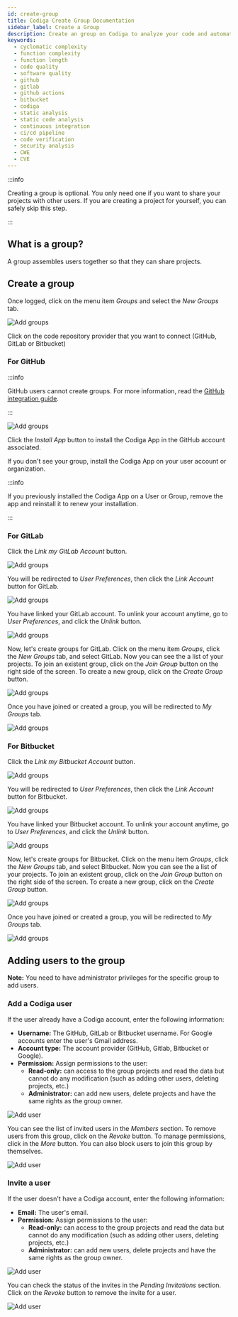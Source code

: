 ```yaml
---
id: create-group
title: Codiga Create Group Documentation
sidebar_label: Create a Group
description: Create an group on Codiga to analyze your code and automated your Code Reviews on GitHub, GitLab and Bitbucket. Support for 12+ languages, start for free today.
keywords:
  - cyclomatic complexity
  - function complexity
  - function length
  - code quality
  - software quality
  - github
  - gitlab
  - github actions
  - bitbucket
  - codiga
  - static analysis
  - static code analysis
  - continuous integration
  - ci/cd pipeline
  - code verification
  - security analysis
  - CWE
  - CVE
---
```


:::info

Creating a group is optional. You only need one if you want to share
your projects with other users. If you are creating a project for yourself,
you can safely skip this step.

:::

## What is a group?

A group assembles users together so that they can share projects.

## Create a group

Once logged, click on the menu item _Groups_ and select the _New Groups_ tab.

![Add groups](/img/create-group-01.png)

Click on the code repository provider that you want to connect (GitHub, GitLab or Bitbucket)


### For GitHub

:::info

GitHub users cannot create groups. For more information, read the [GitHub integration guide](integration-github.md).

:::

![Add groups](/img/create-group-02.png)

Click the _Install App_ button to install the Codiga App in the GitHub account associated.


If you don't see your group, install the Codiga App on your user account or organization.

:::info

If you previously installed the Codiga App on a User or Group, remove the app and reinstall it to renew your installation.

:::


### For GitLab

Click the _Link my GitLab Account_ button.

![Add groups](/img/create-group-03.png)

You will be redirected to _User Preferences_, then click the _Link Account_ button for GitLab.

![Add groups](/img/create-group-04.png)

You have linked your GitLab account. To unlink your account anytime, go to _User Preferences_, and click the _Unlink_ button.

![Add groups](/img/create-group-05.png)

 Now, let's create groups for GitLab. Click on the menu item _Groups_, click the _New Groups_ tab, and select GitLab. Now you can see the a list of your projects. To join an existent group, click on the _Join Group_ button on the right side of the screen. To create a new group, click on the _Create Group_ button.

![Add groups](/img/create-group-06.png)

Once you have joined or created a group, you will be redirected to _My Groups_ tab.

![Add groups](/img/create-group-07.png)


### For Bitbucket

Click the _Link my Bitbucket Account_ button.

![Add groups](/img/create-group-08.png)

You will be redirected to _User Preferences_, then click the _Link Account_ button for Bitbucket.

![Add groups](/img/create-group-04.png)

You have linked your Bitbucket account. To unlink your account anytime, go to _User Preferences_, and click the _Unlink_ button.

![Add groups](/img/create-group-09.png)

 Now, let's create groups for Bitbucket. Click on the menu item _Groups_, click the _New Groups_ tab, and select Bitbucket. Now you can see the a list of your projects. To join an existent group, click on the _Join Group_ button on the right side of the screen. To create a new group, click on the _Create Group_ button.

![Add groups](/img/create-group-10.png)

Once you have joined or created a group, you will be redirected to _My Groups_ tab.

![Add groups](/img/create-group-07.png)



## Adding users to the group

**Note:** You need to have administrator privileges for the specific group to add users.

### Add a Codiga user

If the user already have a Codiga account, enter the following information: 

- **Username:** The GitHub, GitLab or Bitbucket username. For Google accounts enter the user's Gmail address.
- **Account type:** The account provider (GitHub, Gitlab, Bitbucket or Google).
- **Permission:** Assign permissions to the user:
  - **Read-only:** can access to the group projects and read the data but cannot do any modification (such as adding other users, deleting projects, etc.)
  - **Administrator:** can add new users, delete projects and have the same rights as the group owner.

![Add user](/img/group-add-user-01.png)

You can see the list of invited users in the _Members_ section. To remove users from this group, click on the _Revoke_ button. To manage permissions, click in the _More_ button. You can also block users to join this group by themselves.

![Add user](/img/group-add-user-02.png)

### Invite a user

If the user doesn't have a Codiga account, enter the following information:

- **Email:** The user's email.
- **Permission:** Assign permissions to the user:
  - **Read-only:** can access to the group projects and read the data but cannot do any modification (such as adding other users, deleting projects, etc.)
  - **Administrator:** can add new users, delete projects and have the same rights as the group owner.

![Add user](/img/group-add-user-03.png)

You can check the status of the invites in the _Pending Invitations_ section. Click on the _Revoke_ button to remove the invite for a user.

![Add user](/img/group-add-user-04.png)